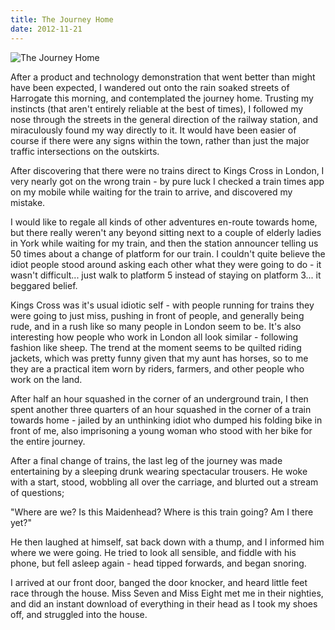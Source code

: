 ```yaml
---
title: The Journey Home
date: 2012-11-21
---
```


![The Journey Home](https://source.unsplash.com/-m88z7ily-w/1600x900)

After a product and technology demonstration that went better than might have been expected, I wandered out onto the rain soaked streets of Harrogate this morning, and contemplated the journey home. Trusting my instincts (that aren't entirely reliable at the best of times), I followed my nose through the streets in the general direction of the railway station, and miraculously found my way directly to it. It would have been easier of course if there were any signs within the town, rather than just the major traffic intersections on the outskirts.

After discovering that there were no trains direct to Kings Cross in London, I very nearly got on the wrong train - by pure luck I checked a train times app on my mobile while waiting for the train to arrive, and discovered my mistake.

I would like to regale all kinds of other adventures en-route towards home, but there really weren't any beyond sitting next to a couple of elderly ladies in York while waiting for my train, and then the station announcer telling us 50 times about a change of platform for our train. I couldn't quite believe the idiot people stood around asking each other what they were going to do - it wasn't difficult... just walk to platform 5 instead of staying on platform 3... it beggared belief.

Kings Cross was it's usual idiotic self - with people running for trains they were going to just miss, pushing in front of people, and generally being rude, and in a rush like so many people in London seem to be. It's also interesting how people who work in London all look similar - following fashion like sheep. The trend at the moment seems to be quilted riding jackets, which was pretty funny given that my aunt has horses, so to me they are a practical item worn by riders, farmers, and other people who work on the land.

After half an hour squashed in the corner of an underground train, I then spent another three quarters of an hour squashed in the corner of a train towards home - jailed by an unthinking idiot who dumped his folding bike in front of me, also imprisoning a young woman who stood with her bike for the entire journey.

After a final change of trains, the last leg of the journey was made entertaining by a sleeping drunk wearing spectacular trousers. He woke with a start, stood, wobbling all over the carriage, and blurted out a stream of questions;

"Where are we? Is this Maidenhead? Where is this train going? Am I there yet?"

He then laughed at himself, sat back down with a thump, and I informed him where we were going. He tried to look all sensible, and fiddle with his phone, but fell asleep again - head tipped forwards, and began snoring.

I arrived at our front door, banged the door knocker, and heard little feet race through the house. Miss Seven and Miss Eight met me in their nighties, and did an instant download of everything in their head as I took my shoes off, and struggled into the house.